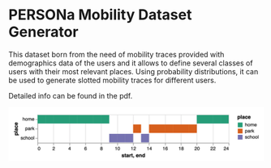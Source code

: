 # PERSONa Mobility Dataset Generator
This dataset born from the need of mobility traces provided with demographics data of the users and it allows to define several classes of users with their most relevant places. Using probability distributions, it can be used to generate slotted mobility traces for different users.

Detailed info can be found in the pdf.

![Example of mobility trace](https://github.com/alexcaselli/PERSONa-Mobility-Dataset-Generator/blob/main/student-sim.png)
